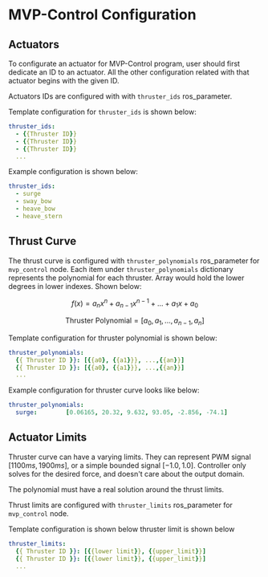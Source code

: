 # MVP-Control Configuration

## Actuators

To configurate an actuator for MVP-Control program, user should first dedicate an ID to an actuator.
All the other configuration related with that actuator begins with the given ID.

Actuators IDs are configured with with `thruster_ids` ros_parameter.

Template configuration for `thruster_ids` is shown below:

```yaml
thruster_ids:
  - {{Thruster ID}}
  - {{Thruster ID}}
  - {{Thruster ID}}
  ...
```

Example configuration is shown below:

```yaml
thruster_ids:
  - surge
  - sway_bow
  - heave_bow
  - heave_stern
```

## Thrust Curve

The thrust curve is configured with `thruster_polynomials` ros_parameter for `mvp_control` node.
Each item under `thruster_polynomials` dictionary represents the polynomial for each thruster.
Array would hold the lower degrees in lower indexes. Shown below:

$$
f(x) = a_n x^n + a_{n-1} x^{n-1} + ... + a_1 x + a_0
$$

$$
\text{Thruster Polynomial} = [a_0, a_1, ... ,a_{n-1}, a_n]
$$

Template configuration for thruster polynomial is shown below:
```yaml
thruster_polynomials:
  {{ Thruster ID }}: [{{a0}, {{a1}}}, ...,{{an}}]
  {{ Thruster ID }}: [{{a0}, {{a1}}}, ...,{{an}}]
  ...

```

Example configuration for thruster curve looks like below:

```yaml
thruster_polynomials:
  surge:        [0.06165, 20.32, 9.632, 93.05, -2.856, -74.1]
```

## Actuator Limits

Thruster curve can have a varying limits.
They can represent PWM signal $[1100ms, 1900ms]$, or a simple bounded signal $[-1.0, 1.0]$.
Controller only solves for the desired force, and doesn't care about the output domain.

The polynomial must have a real solution around the thrust limits.

Thrust limits are configured with `thruster_limits` ros_parameter for `mvp_control` node.

Template configuration is shown below thruster limit is shown below

```yaml
thruster_limits:
  {{ Thruster ID }}: [{{lower limit}}, {{upper_limit}}]
  {{ Thruster ID }}: [{{lower limit}}, {{upper_limit}}]
  ...
```




